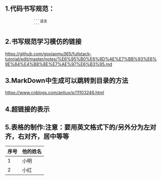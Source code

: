 ## 1.代码书写规范：
                 ```语言
                 ```
## 2.书写规范学习模仿的链接
https://github.com/goxiaomu365/fullstack-tutorial/edit/master/notes/%E6%95%B0%E6%8D%AE%E7%BB%93%E6%9E%84%E4%B8%8E%E7%AE%97%E6%B3%95.md

## 3.MarkDown中生成可以跳转到目录的方法
https://www.cnblogs.com/anliux/p/11103246.html

## 4.超链接的表示

## 5.表格的制作:注意：要用英文格式下的/另外分为左对齐，右对齐，居中等等
|序号|他的姓名|
|:---|:---|
|1|小明|
|2|小红|

